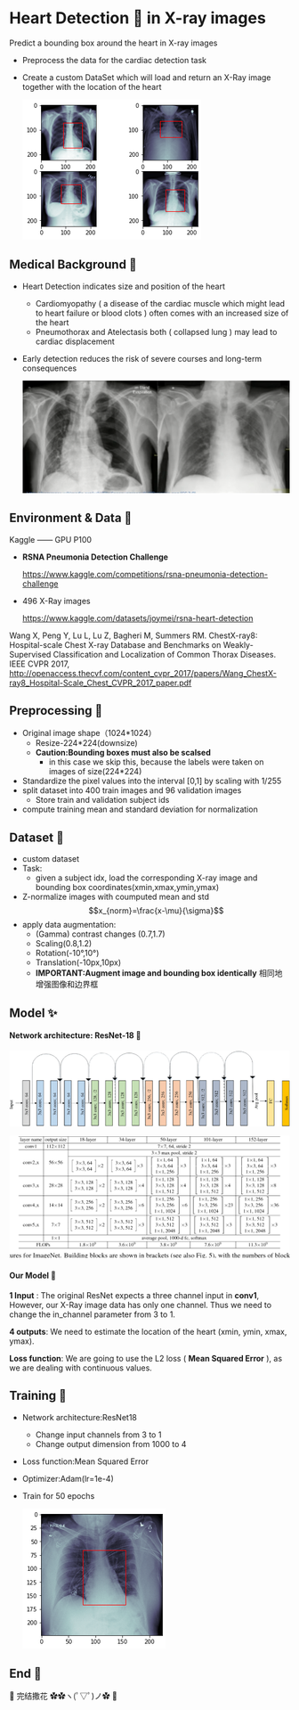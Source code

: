 # Heart Detection :heart_decoration: in X-ray images

Predict a bounding box around the heart in X-ray images

- Preprocess the data for the cardiac detection task

- Create a custom DataSet which will load and return an X-Ray image together with the location of the heart

  <img src="README.assets/image-1.png" alt="image-1"/>

## Medical Background :paw_prints:

- Heart Detection indicates size and position of the heart

  - Cardiomyopathy ( a disease of the cardiac muscle which might lead to heart failure or blood clots ) often comes with an increased size of the heart
  - Pneumothorax and Atelectasis both ( collapsed lung ) may lead to cardiac displacement 

- Early detection reduces the risk of severe courses and long-term consequences

  <img src="README.assets/image-2.png" alt="image-2" style="zoom:70%;" />

## Environment & Data 🧸 

Kaggle —— GPU P100

- **RSNA Pneumonia Detection Challenge**

  https://www.kaggle.com/competitions/rsna-pneumonia-detection-challenge

- 496 X-Ray images

  https://www.kaggle.com/datasets/joymei/rsna-heart-detection

Wang X, Peng Y, Lu L, Lu Z, Bagheri M, Summers RM. ChestX-ray8: Hospital-scale Chest X-ray Database and Benchmarks on Weakly-Supervised Classification and Localization of Common Thorax Diseases. IEEE CVPR 2017, http://openaccess.thecvf.com/content_cvpr_2017/papers/Wang_ChestX-ray8_Hospital-Scale_Chest_CVPR_2017_paper.pdf

## Preprocessing :orange:

* Original image shape（1024*1024）
  * Resize-224*224(downsize)
  * **Caution:Bounding boxes must also be scalsed** 
    * in this case we skip this, because the labels were taken on images of size(224*224)
* Standardize the pixel values into the interval [0,1] by scaling with 1/255
* split dataset into 400 train images and 96 validation images
  * Store train and validation subject ids
* compute training mean and standard deviation for normalization

## Dataset :cookie:

* custom dataset
* Task:
  * given a subject idx, load the corresponding X-ray image and bounding box coordinates(xmin,xmax,ymin,ymax)
* Z-normalize images with coumputed mean and std $$x_{norm}=\frac{x-\mu}{\sigma}$$
* apply data augmentation:
  * (Gamma) contrast changes (0.7,1.7)
  * Scaling(0.8,1.2) 
  * Rotation(-10°,10°)
  * Translation(-10px,10px)
  * **IMPORTANT:Augment image and bounding box identically** 相同地增强图像和边界框

## Model :sparkles:

#### Network architecture: ResNet-18 :cheese:

![Original ResNet-18 Architecture | Download Scientific Diagram](README.assets/Original-ResNet-18-Architecture.png)

![img](README.assets/resnet.png)

#### Our Model :icecream:

**1 Input** : The original ResNet expects a three channel input in **conv1**, However, our X-Ray image data has only one channel. Thus we need to change the in_channel parameter from 3 to 1.

**4 outputs**: We need to estimate the location of the heart (xmin, ymin, xmax, ymax).

**Loss function**: We are going to use the L2 loss ( **Mean Squared Error** ), as we are dealing with continuous values.

## Training :seedling:

* Network architecture:ResNet18

  * Change input channels from 3 to 1
  * Change output dimension from 1000 to 4

* Loss function:Mean Squared Error

* Optimizer:Adam(lr=1e-4)

* Train for 50 epochs

  ![image-3](README.assets/image-3.png)

## End 🥳

:tada: 完结撒花 ✿✿ヽ(ﾟ▽ﾟ)ノ✿ :cherry_blossom:

